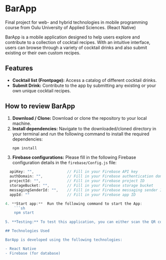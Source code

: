 # BarApp

Final project for web- and hybrid technologies in mobile programming course from Oulu University of Applied Sciences. (React Native)

BarApp is a mobile application designed to help users explore and contribute to a collection of cocktail recipes. With an intuitive interface, users can browse through a variety of cocktail drinks and also submit existing or their own custom recipes.

## Features

- **Cocktail list (Frontpage):** Access a catalog of different cocktail drinks.
- **Submit Drink:** Contribute to the app by submitting any existing or your own unique cocktail recipes.

## How to review BarApp

1. **Download / Clone:** Download or clone the repository to your local machine.
2. **Install dependencies:** Navigate to the downloaded/cloned directory in your terminal and run the following command to install the required dependencies:
    ```sh
    npm install
3. **Firebase configurations:** Please fill in the following Firebase configuration details in the `firebase/Config.js`    file:

```javascript
  apiKey: "",               // Fill in your Firebase API key
  authDomain: "",           // Fill in your Firebase authentication domain
  projectId: "",            // Fill in your Firebase project ID
  storageBucket: "",        // Fill in your Firebase storage bucket
  messagingSenderId: "",    // Fill in your Firebase messaging sender ID
  appId: ""                 // Fill in your Firebase app ID

4. **Start app:**  Run the following command to start the App:
    ```sh
    npm start
    
5. **Testing:** To test this application, you can either scan the QR code using the Expo Go app or run it in a web browser.

## Technologies Used

BarApp is developed using the following technologies:

- React Native
- Firebase (for database)

